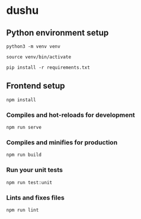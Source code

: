 # dushu
## Python environment setup
```
python3 -m venv venv

source venv/bin/activate

pip install -r requirements.txt
```

## Frontend setup
```
npm install
```

### Compiles and hot-reloads for development
```
npm run serve
```

### Compiles and minifies for production
```
npm run build
```

### Run your unit tests
```
npm run test:unit
```

### Lints and fixes files
```
npm run lint
```
